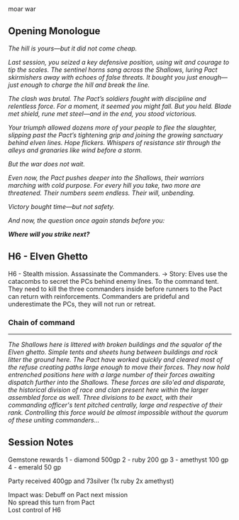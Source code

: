 moar war
## Opening Monologue
*The hill is yours—but it did not come cheap.*

*Last session, you seized a key defensive position, using wit and courage to tip the scales. The sentinel horns sang across the Shallows, luring Pact skirmishers away with echoes of false threats. It bought you just enough—just enough to charge the hill and break the line.*

*The clash was brutal. The Pact’s soldiers fought with discipline and relentless force. For a moment, it seemed you might fall. But you held. Blade met shield, rune met steel—and in the end, you stood victorious.*

*Your triumph allowed dozens more of your people to flee the slaughter, slipping past the Pact’s tightening grip and joining the growing sanctuary behind elven lines. Hope flickers. Whispers of resistance stir through the alleys and granaries like wind before a storm.*

*But the war does not wait.*

*Even now, the Pact pushes deeper into the Shallows, their warriors marching with cold purpose. For every hill you take, two more are threatened. Their numbers seem endless. Their will, unbending.*

*Victory bought time—but not safety.*

*And now, the question once again stands before you:*

***Where will you strike next?***
## H6 - Elven Ghetto
H6 - Stealth mission. Assassinate the Commanders. -> 
Story: Elves use the catacombs to secret the PCs behind enemy lines. To the command tent. They need to kill the three commanders inside before runners to the Pact can return with reinforcements. Commanders are prideful and underestimate the PCs, they will not run or retreat. 
### Chain of command
---
_The Shallows here is littered with broken buildings and the squalor of the Elven ghetto. Simple tents and sheets hung between buildings and rock litter the ground here. The Pact have worked quickly and cleared most of the refuse creating paths large enough to move their forces. They now hold entrenched positions here with a large number of their forces awaiting dispatch further into the Shallows. These forces are silo'ed and disparate, the historical division of race and clan present here within the larger assembled force as well. Three divisions to be exact, with their commanding officer's tent pitched centrally, large and respective of their rank. Controlling this force would be almost impossible without the quorum of these uniting commanders..._

## Session Notes
Gemstone rewards
1 - diamond  500gp
2 - ruby  200 gp
3 - amethyst  100 gp
4 - emerald 50 gp

Party received 400gp and 73silver (1x ruby 2x amethyst)

Impact was:
Debuff on Pact next mission  
No spread this turn from Pact  
Lost control of H6  

